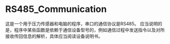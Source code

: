 # RS485_Communication
这是一个用于压力传感器和电脑的程序，串口的通信协议是RS485。
应当说明的是，程序中某些函数是依赖于通信设备型号的，例如通信过程中发送指令以及对所接收传回信息的解析，具体应当阅读设备说明书。
